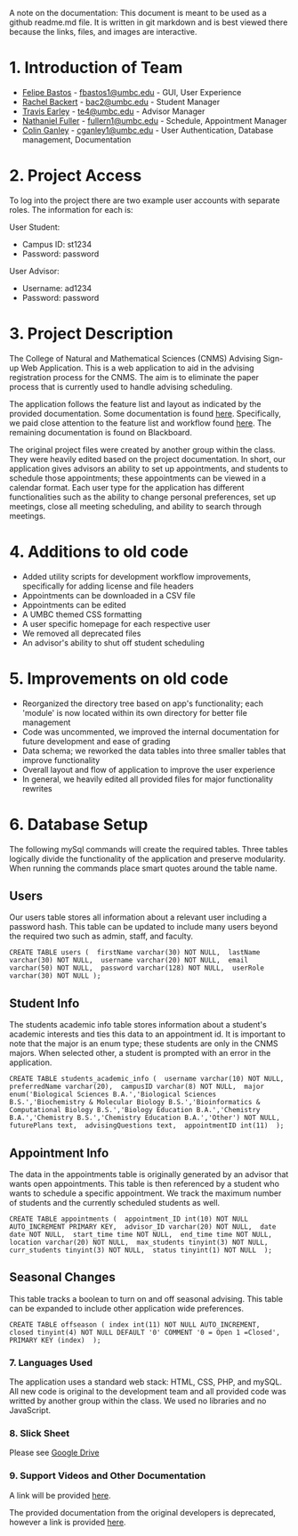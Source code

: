 A note on the documentation: This document is meant to be used as a github readme.md file. It is written in git markdown and is best viewed there because the links, files, and images are interactive.

# 1. Introduction of Team
+ [Felipe Bastos](https://github.com/fbastos1) - fbastos1@umbc.edu - GUI, User Experience 
+ [Rachel Backert](https://github.com/racbac) - bac2@umbc.edu - Student Manager 
+ [Travis Earley](https://github.com/travisfe) - te4@umbc.edu - Advisor Manager 
+ [Nathaniel Fuller](https://github.com/nbfuller) - fullern1@umbc.edu - Schedule, Appointment Manager 
+ [Colin Ganley](https://github.com/cganley1) - cganley1@umbc.edu - User Authentication, Database management, Documentation 
  
# 2. Project Access 
To log into the project there are two example user accounts with separate roles. The information for each is: 

User Student: 
 + Campus ID: st1234 
 + Password: password 
 
User Advisor: 
 + Username: ad1234 
 + Password: password 
 
# 3. Project Description 
The College of Natural and Mathematical Sciences (CNMS) Advising Sign-up Web Application. This is a web application to aid in the advising registration process for the CNMS. The aim is to eliminate the paper process that is currently used to handle advising scheduling.

The application follows the feature list and layout as indicated by the provided documentation. Some documentation is found [here](http://userpages.umbc.edu/~slupoli/notes/ProgLanguages/projects/CollegeWideAdvising/part2/supplements/). Specifically, we paid close attention to the feature list and workflow found [here](http://userpages.umbc.edu/~slupoli/notes/ProgLanguages/projects/CollegeWideAdvising/part2/supplements/CNMSElectronicGroupAdvisingSign-upProject.pdf). The remaining documentation is found on Blackboard. 

The original project files were created by another group within the class. They were heavily edited based on the project documentation. In short, our application gives advisors an ability to set up appointments, and students to schedule those appointments; these appointments can be viewed in a calendar format. Each user type for the application has different functionalities such as the ability to change personal preferences, set up meetings, close all meeting scheduling, and ability to search through meetings. 
 
# 4. Additions to old code
 + Added utility scripts for development workflow improvements, specifically for adding license and file headers
 + Appointments can be downloaded in a CSV file 
 + Appointments can be edited 
 + A UMBC themed CSS formatting 
 + A user specific homepage for each respective user 
 + We removed all deprecated files
 + An advisor's ability to shut off student scheduling
 
# 5. Improvements on old code
 + Reorganized the directory tree based on app's functionality; each 'module' is now located within its own directory for better file management
 + Code was uncommented, we improved the internal documentation for future development and ease of grading 
 + Data schema; we reworked the data tables into three smaller tables that improve functionality 
 + Overall layout and flow of application to improve the user experience
 + In general, we heavily edited all provided files for major functionality rewrites
  
# 6. Database Setup
The following mySql commands will create the required tables. Three tables logically divide the functionality of the application and preserve modularity. When running the commands place smart quotes around the table name. 

## Users
Our users table stores all information about a relevant user including a password hash. This table can be updated to include many users beyond the required two such as admin, staff, and faculty. 
 
` CREATE TABLE users ( 
  firstName varchar(30) NOT NULL, 
  lastName varchar(30) NOT NULL, 
  username varchar(20) NOT NULL, 
  email varchar(50) NOT NULL, 
  password varchar(128) NOT NULL, 
  userRole varchar(30) NOT NULL
  );
`

## Student Info
The students academic info table stores information about a student's academic interests and ties this data to an appointment id. It is important to note that the major is an enum type; these students are only in the CNMS majors. When selected other, a student is prompted with an error in the application.
 
` CREATE TABLE students_academic_info ( 
  username varchar(10) NOT NULL, 
  preferredName varchar(20), 
  campusID varchar(8) NOT NULL, 
  major enum('Biological Sciences B.A.','Biological Sciences B.S.','Biochemistry & Molecular Biology B.S.','Bioinformatics & Computational Biology B.S.','Biology Education B.A.','Chemistry B.A.','Chemistry B.S.','Chemistry Education B.A.','Other') NOT NULL, 
  futurePlans text, 
  advisingQuestions text, 
  appointmentID int(11) 
  ); ` 
 
## Appointment Info
The data in the appointments table is originally generated by an advisor that wants open appointments. This table is then referenced by a student who wants to schedule a specific appointment. We track the maximum number of students and the currently scheduled students as well. 
 
` CREATE TABLE appointments ( 
  appointment_ID int(10) NOT NULL AUTO_INCREMENT PRIMARY KEY, 
  advisor_ID varchar(20) NOT NULL, 
  date date NOT NULL, 
  start_time time NOT NULL, 
  end_time time NOT NULL, 
  location varchar(20) NOT NULL, 
  max_students tinyint(3) NOT NULL, 
  curr_students tinyint(3) NOT NULL, 
  status tinyint(1) NOT NULL 
  ); ` 
  
## Seasonal Changes
This table tracks a boolean to turn on and off seasonal advising. This table can be expanded to include other application wide preferences.

`CREATE TABLE offseason (
 index int(11) NOT NULL AUTO_INCREMENT, 
 closed tinyint(4) NOT NULL DEFAULT '0' COMMENT '0 = Open 1 =Closed', 
 PRIMARY KEY (index) 
 ); `
 
### 7. Languages Used 
The application uses a standard web stack: HTML, CSS, PHP, and mySQL. All new code is original to the development team and all provided code was writted by another group within the class. We used no libraries and no JavaScript.
 
### 8. Slick Sheet 
 
Please see [Google Drive](https://docs.google.com/document/d/1W0aIoW7XkdZYBNf-CQQ7r1iyJD0bYwf512aDNo5ym-E/edit?usp=sharing) 
 
### 9. Support Videos and Other Documentation
 
A link will be provided [here](https://www.youtube.com/watch?v=cmw2qyPZXAs&). 
 
The provided documentation from the original developers is deprecated, however a link is provided [here](https://swe.umbc.edu/~cganley1/cs331-proj2/Documentation/original_documentation.txt).  
